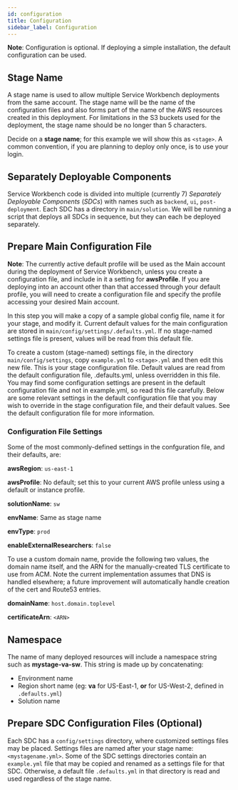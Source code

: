 ```yaml
---
id: configuration
title: Configuration
sidebar_label: Configuration
---
```


**Note**: Configuration is optional. If deploying a simple installation,
the default configuration can be used.

## Stage Name

A stage name is used to allow multiple Service Workbench deployments from the same account. The stage name will be the name of the configuration files and also forms part of the name of the AWS resources created in this deployment. For limitations in the S3 buckets used for the deployment, the stage name should be no longer than 5 characters.

Decide on a **stage name**; for this example we will show this as `<stage>`. A common convention, if you are planning to deploy only once, is to use your login.

## Separately Deployable Components

Service Workbench code is divided into multiple (currently 7) _Separately Deployable Components_ (_SDCs_) with names such as `backend`, `ui`, `post-deployment`. Each SDC has a directory in `main/solution`. We will be running a script that deploys all SDCs in sequence, but they can each be deployed separately.

## Prepare Main Configuration File

**Note**: The currently active default profile will be used as the Main account during the deployment of Service Workbench, unless you create a configuration file, and include in it a setting for **awsProfile**. If you are deploying into an account other than that accessed through your default profile, you will need to create a configuration file and specify the profile accessing your desired Main account.

In this step you will make a copy of a sample global config file, name it for your stage, and modify it. Current default values for the main configuration are stored in `main/config/settings/.defaults.yml`. If no stage-named settings file is present, values will be read from this default file.

To create a custom (stage-named) settings file, in the directory `main/config/settings`, copy `example.yml` to `<stage>.yml` and then edit this new file. This is your stage configuration file. Default values are read from the default configuration file, .defaults.yml, unless overridden in this file. You may find some configuration settings are present in the default configuration file and not in example.yml, so read this file carefully. Below are some relevant settings in the default configuration file that you may wish to override in the stage configuration file, and their default values. See the default configuration file for more information.

### Configuration File Settings

Some of the most commonly-defined settings in the confguration file, and their defaults, are: 

**awsRegion**: `us-east-1`

**awsProfile**: No default; set this to your current AWS profile unless using a
default or instance profile.

**solutionName**: `sw`

**envName**: Same as stage name

**envType**: `prod`

**enableExternalResearchers**: `false`

To use a custom domain name, provide the following two values, the domain name itself, and the ARN for the manually-created TLS certificate to use from ACM. Note the current implementation assumes that DNS is handled elsewhere; a future improvement will automatically handle creation of the cert and Route53 entries.

**domainName**: `host.domain.toplevel`

**certificateArn**: `<ARN>`

## Namespace

The name of many deployed resources will include a namespace string such
as **mystage-va-sw**. This string is made up by concatenating:

- Environment name
- Region short name (eg: **va** for US-East-1, **or** for US-West-2, defined in `.defaults.yml`)
- Solution name

## Prepare SDC Configuration Files (Optional)

Each SDC has a `config/settings` directory, where customized settings files may be placed. Settings files are named after your stage name: `<mystagename.yml>`. Some of the SDC settings directories contain an `example.yml` file that may be copied and renamed as a settings file for that SDC. Otherwise, a default file `.defaults.yml` in that directory is read and used regardless of the stage name.
